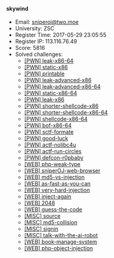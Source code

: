#### skywind  

* Email: sniperoj@two.moe  
* University: ZSC  
* Register Time: 2017-05-29 23:05:55  
* Register IP: 113.116.76.49  
* Score: 5816  
* Solved challenges: 
  * [[PWN] leak-x86-64](https://github.com/SniperOJ/Challenges/blob/master/PWN/leak-x86-64.json)  
  * [[PWN] static-x86](https://github.com/SniperOJ/Challenges/blob/master/PWN/static-x86.json)  
  * [[PWN] printable](https://github.com/SniperOJ/Challenges/blob/master/PWN/printable.json)  
  * [[PWN] leak-advanced-x86](https://github.com/SniperOJ/Challenges/blob/master/PWN/leak-advanced-x86.json)  
  * [[PWN] leak-advanced-x86-64](https://github.com/SniperOJ/Challenges/blob/master/PWN/leak-advanced-x86-64.json)  
  * [[PWN] static-x86-64](https://github.com/SniperOJ/Challenges/blob/master/PWN/static-x86-64.json)  
  * [[PWN] leak-x86](https://github.com/SniperOJ/Challenges/blob/master/PWN/leak-x86.json)  
  * [[PWN] shorter-shellcode-x86](https://github.com/SniperOJ/Challenges/blob/master/PWN/shorter-shellcode-x86.json)  
  * [[PWN] shorter-shellcode-x86-64](https://github.com/SniperOJ/Challenges/blob/master/PWN/shorter-shellcode-x86-64.json)  
  * [[PWN] shellcode-x86-64](https://github.com/SniperOJ/Challenges/blob/master/PWN/shellcode-x86-64.json)  
  * [[PWN] bof-x86-64](https://github.com/SniperOJ/Challenges/blob/master/PWN/bof-x86-64.json)  
  * [[PWN] sctf-formate](https://github.com/SniperOJ/Challenges/blob/master/PWN/sctf-formate.json)  
  * [[PWN] good-luck](https://github.com/SniperOJ/Challenges/blob/master/PWN/good-luck.json)  
  * [[PWN] actf-nolibc4u](https://github.com/SniperOJ/Challenges/blob/master/PWN/actf-nolibc4u.json)  
  * [[PWN] actf-run-circles](https://github.com/SniperOJ/Challenges/blob/master/PWN/actf-run-circles.json)  
  * [[PWN] defcon-r0pbaby](https://github.com/SniperOJ/Challenges/blob/master/PWN/defcon-r0pbaby.json)  
  * [[WEB] php-weak-type](https://github.com/SniperOJ/Challenges/blob/master/WEB/php-weak-type.json)  
  * [[WEB] sniperOJ-web-browser](https://github.com/SniperOJ/Challenges/blob/master/WEB/sniperOJ-web-browser.json)  
  * [[WEB] md5-vs-injection](https://github.com/SniperOJ/Challenges/blob/master/WEB/md5-vs-injection.json)  
  * [[WEB] as-fast-as-you-can](https://github.com/SniperOJ/Challenges/blob/master/WEB/as-fast-as-you-can.json)  
  * [[WEB] very-hard-injection](https://github.com/SniperOJ/Challenges/blob/master/WEB/very-hard-injection.json)  
  * [[WEB] inject-again](https://github.com/SniperOJ/Challenges/blob/master/WEB/inject-again.json)  
  * [[WEB] 2048](https://github.com/SniperOJ/Challenges/blob/master/WEB/2048.json)  
  * [[WEB] guess-the-code](https://github.com/SniperOJ/Challenges/blob/master/WEB/guess-the-code.json)  
  * [[MISC] source](https://github.com/SniperOJ/Challenges/blob/master/MISC/source.json)  
  * [[MISC] md5-collision](https://github.com/SniperOJ/Challenges/blob/master/MISC/md5-collision.json)  
  * [[MISC] signin](https://github.com/SniperOJ/Challenges/blob/master/MISC/signin.json)  
  * [[MISC] talk-with-the-ai-robot](https://github.com/SniperOJ/Challenges/blob/master/MISC/talk-with-the-ai-robot.json)  
  * [[WEB] book-manage-system](https://github.com/SniperOJ/Challenges/blob/master/WEB/book-manage-system.json)  
  * [[WEB] php-object-injection](https://github.com/SniperOJ/Challenges/blob/master/WEB/php-object-injection.json)  
